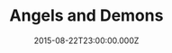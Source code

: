 ---
title: "Angels and Demons"
year: 2009
date: 2015-08-22T23:00:00.000Z
permalink: /almanac/movies/2015-08-23-angels-and-demons/index.html
rating: 3
tmdbid: 13448
---